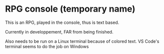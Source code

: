 # RPG console (temporary name)

This is an RPG, played in the console, thus is text based.

Currently in developpement, FAR from being finished.

Also needs to be run on a Linux terminal because of colored text. VS Code's terminal seems to do the job on Windows
